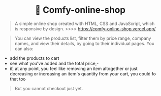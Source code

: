 <h1 align="center"> 🛒 Comfy-online-shop </h1>

> A simple online shop created with HTML, CSS and JavaScript, which is responsive by design. >>>> https://comfy-online-shop.vercel.app/

> You can view the products list, filter them by price range, company names, and view their details, by going to their individual pages. You can also:
- add the products to cart
- see what you've added and the total price,-
- if, at any point, you feel like removing an item altogether or just decreasing or increasing an item's quantity from your cart, you could fo that too


> But you cannot checkout just yet.
